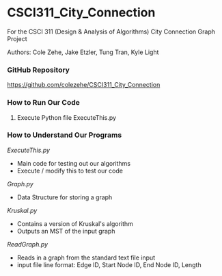 # CSCI311_City_Connection
For the CSCI 311 (Design &amp; Analysis of Algorithms) City Connection Graph Project

Authors: Cole Zehe, Jake Etzler, Tung Tran, Kyle Light

### GitHub Repository
https://github.com/colezehe/CSCI311_City_Connection

### How to Run Our Code
1) Execute Python file ExecuteThis.py

### How to Understand Our Programs

_ExecuteThis.py_
  - Main code for testing out our algorithms
  - Execute / modify this to test our code

_Graph.py_
  - Data Structure for storing a graph

_Kruskal.py_
  - Contains a version of Kruskal's algorithm
  - Outputs an MST of the input graph

_ReadGraph.py_
  - Reads in a graph from the standard text file input
  - input file line format: Edge ID, Start Node ID, End Node ID, Length
